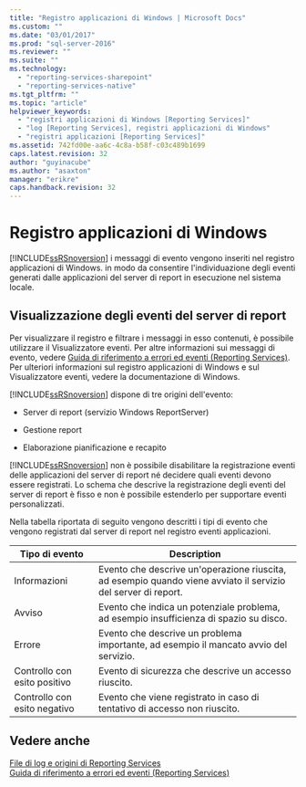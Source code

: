 ```yaml
---
title: "Registro applicazioni di Windows | Microsoft Docs"
ms.custom: ""
ms.date: "03/01/2017"
ms.prod: "sql-server-2016"
ms.reviewer: ""
ms.suite: ""
ms.technology: 
  - "reporting-services-sharepoint"
  - "reporting-services-native"
ms.tgt_pltfrm: ""
ms.topic: "article"
helpviewer_keywords: 
  - "registri applicazioni di Windows [Reporting Services]"
  - "log [Reporting Services], registri applicazioni di Windows"
  - "registri applicazioni [Reporting Services]"
ms.assetid: 742fd00e-aa6c-4c8a-b58f-c03c489b1699
caps.latest.revision: 32
author: "guyinacube"
ms.author: "asaxton"
manager: "erikre"
caps.handback.revision: 32
---
```

# Registro applicazioni di Windows
  [!INCLUDE[ssRSnoversion](../../includes/ssrsnoversion-md.md)] i messaggi di evento vengono inseriti nel registro applicazioni di Windows. in modo da consentire l'individuazione degli eventi generati dalle applicazioni del server di report in esecuzione nel sistema locale.  
  
## Visualizzazione degli eventi del server di report  
 Per visualizzare il registro e filtrare i messaggi in esso contenuti, è possibile utilizzare il Visualizzatore eventi. Per altre informazioni sui messaggi di evento, vedere [Guida di riferimento a errori ed eventi &#40;Reporting Services&#41;](../../reporting-services/troubleshooting/errors-and-events-reference-reporting-services.md). Per ulteriori informazioni sul registro applicazioni di Windows e sul Visualizzatore eventi, vedere la documentazione di Windows.  
  
 [!INCLUDE[ssRSnoversion](../../includes/ssrsnoversion-md.md)] dispone di tre origini dell'evento:  
  
-   Server di report (servizio Windows ReportServer)  
  
-   Gestione report  
  
-   Elaborazione pianificazione e recapito  
  
 [!INCLUDE[ssRSnoversion](../../includes/ssrsnoversion-md.md)] non è possibile disabilitare la registrazione eventi delle applicazioni del server di report né decidere quali eventi devono essere registrati. Lo schema che descrive la registrazione degli eventi del server di report è fisso e non è possibile estenderlo per supportare eventi personalizzati.  
  
 Nella tabella riportata di seguito vengono descritti i tipi di evento che vengono registrati dal server di report nel registro eventi applicazioni.  
  
|Tipo di evento|Description|  
|----------------|-----------------|  
|Informazioni|Evento che descrive un'operazione riuscita, ad esempio quando viene avviato il servizio del server di report.|  
|Avviso|Evento che indica un potenziale problema, ad esempio insufficienza di spazio su disco.|  
|Errore|Evento che descrive un problema importante, ad esempio il mancato avvio del servizio.|  
|Controllo con esito positivo|Evento di sicurezza che descrive un accesso riuscito.|  
|Controllo con esito negativo|Evento che viene registrato in caso di tentativo di accesso non riuscito.|  
  
## Vedere anche  
 [File di log e origini di Reporting Services](../../reporting-services/report-server/reporting-services-log-files-and-sources.md)   
 [Guida di riferimento a errori ed eventi &#40;Reporting Services&#41;](../../reporting-services/troubleshooting/errors-and-events-reference-reporting-services.md)  
  
  
